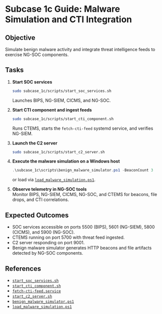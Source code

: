 # Subcase 1c Guide: Malware Simulation and CTI Integration

## Objective
Simulate benign malware activity and integrate threat intelligence feeds to exercise NG-SOC components.

## Tasks

1. **Start SOC services**  
   ```bash
   sudo subcase_1c/scripts/start_soc_services.sh
   ```  
   Launches BIPS, NG-SIEM, CICMS, and NG-SOC.

2. **Start CTI component and ingest feeds**
   ```bash
   sudo subcase_1c/scripts/start_cti_component.sh
   ```
   Runs CTEMS, starts the `fetch-cti-feed` systemd service, and verifies NG-SIEM.

3. **Launch the C2 server**  
   ```bash
   sudo subcase_1c/scripts/start_c2_server.sh
   ```

4. **Execute the malware simulation on a Windows host**  
   ```powershell
   .\subcase_1c\scripts\benign_malware_simulator.ps1 -BeaconCount 3
   ```
   or load via [`load_malware_simulation.ps1`](../subcase_1c/scripts/load_malware_simulation.ps1).

5. **Observe telemetry in NG-SOC tools**  
   Monitor BIPS, NG-SIEM, CICMS, NG-SOC, and CTEMS for beacons, file drops, and CTI correlations.

## Expected Outcomes

- SOC services accessible on ports 5500 (BIPS), 5601 (NG-SIEM), 5800 (CICMS), and 5900 (NG-SOC).
- CTEMS running on port 5700 with threat feed ingested.
- C2 server responding on port 9001.
- Benign malware simulator generates HTTP beacons and file artifacts detected by NG-SOC components.

## References

- [`start_soc_services.sh`](../subcase_1c/scripts/start_soc_services.sh)
- [`start_cti_component.sh`](../subcase_1c/scripts/start_cti_component.sh)
- [`fetch-cti-feed.service`](../subcase_1c/ansible/roles/ctems/templates/fetch-cti-feed.service.j2)
- [`start_c2_server.sh`](../subcase_1c/scripts/start_c2_server.sh)
- [`benign_malware_simulator.ps1`](../subcase_1c/scripts/benign_malware_simulator.ps1)
- [`load_malware_simulation.ps1`](../subcase_1c/scripts/load_malware_simulation.ps1)

